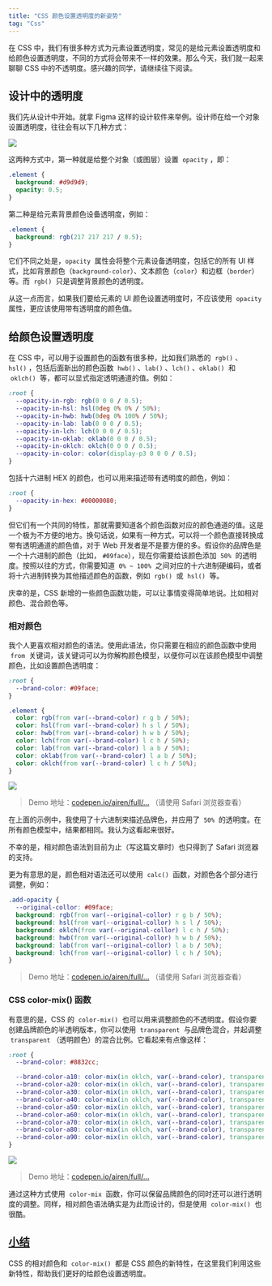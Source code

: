 ```yaml
---
title: "CSS 颜色设置透明度的新姿势"
tag: "Css"
---
```


在 CSS 中，我们有很多种方式为元素设置透明度，常见的是给元素设置透明度和给颜色设置透明度，不同的方式将会带来不一样的效果。那么今天，我们就一起来聊聊 CSS 中的不透明度。感兴趣的同学，请继续往下阅读。

## 设计中的透明度

我们先从设计中开始。就拿 Figma 这样的设计软件来举例。设计师在给一个对象设置透明度，往往会有以下几种方式：

![](https://p3-juejin.byteimg.com/tos-cn-i-k3u1fbpfcp/3f239eb410924d58a2bc0732a1ea7887~tplv-k3u1fbpfcp-zoom-in-crop-mark:1512:0:0:0.awebp)

这两种方式中，第一种就是给整个对象（或图层）设置  `opacity` ，即：

```css
.element {
  background: #d9d9d9;
  opacity: 0.5;
}
```

第二种是给元素背景颜色设备透明度，例如：

```css
.element {
  background: rgb(217 217 217 / 0.5);
}
```

它们不同之处是，`opacity`  属性会将整个元素设备透明度，包括它的所有 UI 样式，比如背景颜色（`background-color`）、文本颜色（`color`）和边框（`border`）等。而  `rgb()`  只是调整背景颜色的透明度。

从这一点而言，如果我们要给元素的 UI 颜色设置透明度时，不应该使用  `opacity`  属性，更应该使用带有透明度的颜色值。

## 给颜色设置透明度

在 CSS 中，可以用于设置颜色的函数有很多种，比如我们熟悉的  `rgb()` 、`hsl()` ，包括后面新出的颜色函数  `hwb()` 、`lab()` 、`lch()` 、`oklab()`  和  `oklch()`  等，都可以显式指定透明通道的值。例如：

```css
:root {
  --opacity-in-rgb: rgb(0 0 0 / 0.5);
  --opacity-in-hsl: hsl(0deg 0% 0% / 50%);
  --opacity-in-hwb: hwb(0deg 0% 100% / 50%);
  --opacity-in-lab: lab(0 0 0 / 0.5);
  --opacity-in-lch: lch(0 0 0 / 0.5);
  --opacity-in-oklab: oklab(0 0 0 / 0.5);
  --opacity-in-oklch: oklch(0 0 0 / 0.5);
  --opacity-in-color: color(display-p3 0 0 0 / 0.5);
}
```

包括十六进制 HEX 的颜色，也可以用来描述带有透明度的颜色，例如：

```css
:root {
  --opacity-in-hex: #00000080;
}
```

但它们有一个共同的特性，那就需要知道各个颜色函数对应的颜色通道的值。这是一个极为不方便的地方。换句话说，如果有一种方式，可以将一个颜色直接转换成带有透明通道的颜色值，对于 Web 开发者是不是要方便的多。假设你的品牌色是一个十六进制的颜色（比如， `#09face`），现在你需要给该颜色添加  `50%`  的透明度。按照以往的方式，你需要知道  `0% ~ 100%`  之间对应的十六进制硬编码，或者将十六进制转换为其他描述颜色的函数，例如  `rgb()`  或  `hsl()`  等。

庆幸的是，CSS 新增的一些颜色函数功能，可以让事情变得简单地说。比如相对颜色、混合颜色等。

### 相对颜色

我个人更喜欢相对颜色的语法。使用此语法，你只需要在相应的颜色函数中使用  `from`  关键词，该关键词可以为你解构颜色模型，以便你可以在该颜色模型中调整颜色，比如设置颜色透明度：

```css
:root {
  --brand-color: #09face;
}

.element {
  color: rgb(from var(--brand-color) r g b / 50%);
  color: hsl(from var(--brand-color) h s l / 50%);
  color: hwb(from var(--brand-color) h w b / 50%);
  color: lch(from var(--brand-color) l c h / 50%);
  color: lab(from var(--brand-color) l a b / 50%);
  color: oklab(from var(--brand-color) l a b / 50%);
  color: oklch(from var(--brand-color) l c h / 50%);
}
```

![](https://p3-juejin.byteimg.com/tos-cn-i-k3u1fbpfcp/0e5cbdecd4074abbb9d680a611a27ffa~tplv-k3u1fbpfcp-zoom-in-crop-mark:1512:0:0:0.awebp)

> Demo 地址：[codepen.io/airen/full/…](https://codepen.io/airen/full/KKrPPYe) （请使用 Safari 浏览器查看）

在上面的示例中，我使用了十六进制来描述品牌色，并应用了  `50%`  的透明度。在所有颜色模型中，结果都相同。我认为这看起来很好。

不幸的是，相对颜色语法到目前为止（写这篇文章时）也只得到了 Safari 浏览器的支持。

更为有意思的是，颜色相对语法还可以使用  `calc()`  函数，对颜色各个部分进行调整，例如：

```css
.add-opacity {
  --original-collor: #09face;
  background: rgb(from var(--original-collor) r g b / 50%);
  background: hsl(from var(--original-collor) h s l / 50%);
  background: oklch(from var(--original-collor) l c h / 50%);
  background: hwb(from var(--original-collor) h w b / 50%);
  background: lab(from var(--original-collor) l a b / 50%);
  background: lch(from var(--original-collor) l c h / 50%);
}
```

> Demo 地址：[codepen.io/airen/full/…](https://codepen.io/airen/full/jOevEeB) （请使用 Safari 浏览器查看）

### CSS color-mix() 函数

有意思的是，CSS 的  `color-mix()`  也可以用来调整颜色的不透明度。假设你要创建品牌颜色的半透明版本，你可以使用  `transparent`  与品牌色混合，并起调整  `transparent` （透明颜色）的混合比例。它看起来有点像这样：

```css
:root {
  --brand-color: #8832cc;

  --brand-color-a10: color-mix(in oklch, var(--brand-color), transparent 90%);
  --brand-color-a20: color-mix(in oklch, var(--brand-color), transparent 80%);
  --brand-color-a30: color-mix(in oklch, var(--brand-color), transparent 70%);
  --brand-color-a40: color-mix(in oklch, var(--brand-color), transparent 60%);
  --brand-color-a50: color-mix(in oklch, var(--brand-color), transparent 50%);
  --brand-color-a60: color-mix(in oklch, var(--brand-color), transparent 40%);
  --brand-color-a70: color-mix(in oklch, var(--brand-color), transparent 30%);
  --brand-color-a80: color-mix(in oklch, var(--brand-color), transparent 20%);
  --brand-color-a90: color-mix(in oklch, var(--brand-color), transparent 10%);
}
```

![](https://p3-juejin.byteimg.com/tos-cn-i-k3u1fbpfcp/a7a78a45e9944c6eb20f3ed26cdda2b2~tplv-k3u1fbpfcp-zoom-in-crop-mark:1512:0:0:0.awebp)

> Demo 地址：[codepen.io/airen/full/…](https://codepen.io/airen/full/eYPXPrZ)

通过这种方式使用  `color-mix`  函数，你可以保留品牌颜色的同时还可以进行透明度的调整。同样，相对颜色语法确实是为此而设计的，但是使用  `color-mix()`  也很酷。

## [小结](http://localhost:3000/#/./CSS/opacity-in-css?id=%e5%b0%8f%e7%bb%93)

CSS 的相对颜色和  `color-mix()`  都是 CSS 颜色的新特性，在这里我们利用这些新特性，帮助我们更好的给颜色设置透明度。
